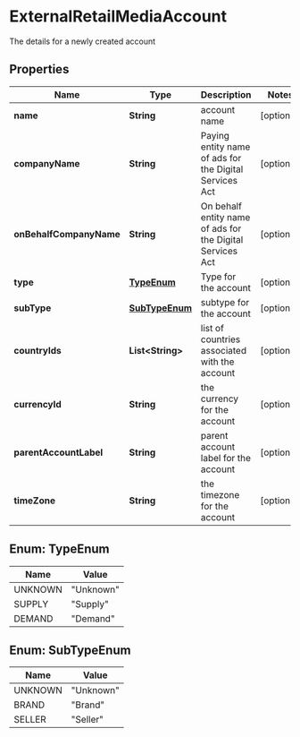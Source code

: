 

# ExternalRetailMediaAccount

The details for a newly created account

## Properties

| Name | Type | Description | Notes |
|------------ | ------------- | ------------- | -------------|
|**name** | **String** | account name |  [optional] |
|**companyName** | **String** | Paying entity name of ads for the Digital Services Act |  [optional] |
|**onBehalfCompanyName** | **String** | On behalf entity name of ads for the Digital Services Act |  [optional] |
|**type** | [**TypeEnum**](#TypeEnum) | Type for the account |  [optional] |
|**subType** | [**SubTypeEnum**](#SubTypeEnum) | subtype for the account |  [optional] |
|**countryIds** | **List&lt;String&gt;** | list of countries associated with the account |  [optional] |
|**currencyId** | **String** | the currency for the account |  [optional] |
|**parentAccountLabel** | **String** | parent account label for the account |  [optional] |
|**timeZone** | **String** | the timezone for the account |  [optional] |



## Enum: TypeEnum

| Name | Value |
|---- | -----|
| UNKNOWN | &quot;Unknown&quot; |
| SUPPLY | &quot;Supply&quot; |
| DEMAND | &quot;Demand&quot; |



## Enum: SubTypeEnum

| Name | Value |
|---- | -----|
| UNKNOWN | &quot;Unknown&quot; |
| BRAND | &quot;Brand&quot; |
| SELLER | &quot;Seller&quot; |



